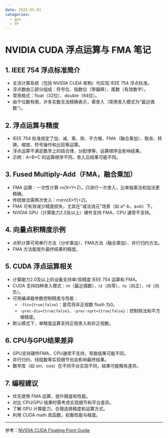 ```yaml
---
date: 2025-05-03
categories:
  - gpu
  - FP
---
```

# NVIDIA CUDA 浮点运算与 FMA 笔记
<!-- more -->

## 1. IEEE 754 浮点标准简介
- 主流计算系统（包括 NVIDIA CUDA 架构）均实现 IEEE 754 浮点标准。
- 浮点数由三部分组成：符号位、指数位（带偏移）、尾数（有效数字）。
- 常用格式：float（32位）、double（64位）。
- 由于位数有限，许多实数无法精确表示，需舍入（常用舍入模式为“最近偶数”）。

## 2. 浮点运算与精度
- IEEE 754 标准规定了加、减、乘、除、平方根、FMA（融合乘加）、取余、转换、缩放、符号操作和比较等运算。
- 浮点运算不满足数学上的结合律、分配律等，运算顺序会影响结果。
- 示例：A+B+C 的运算顺序不同，舍入后结果可能不同。

## 3. Fused Multiply-Add（FMA，融合乘加）
- FMA 运算：一次性计算 rn(X×Y+Z)，只进行一次舍入，比单独乘法和加法更精确。
- 传统做法需两次舍入：rn(rn(X×Y)+Z)。
- FMA 可有效减少精度损失，尤其在“减法消元”场景（如 a²-b，a≈b）下。
- NVIDIA GPU（计算能力2.0及以上）硬件支持 FMA，CPU 通常不支持。

## 4. 向量点积精度示例
- 点积计算可用串行方法（分步乘加）、FMA方法（融合乘加）、并行归约方法。
- FMA 方法能提升最终结果的精度。

## 5. CUDA 浮点运算相关
- 计算能力2.0及以上的设备支持单/双精度 IEEE 754 运算和 FMA。
- CUDA 支持四种舍入模式：rn（最近偶数）、rz（向零）、ru（向正）、rd（向负）。
- 可用编译器参数控制精度与性能：
  - `-ftz={true|false}`：是否将非正规数 flush 为0。
  - `-prec-div={true|false}`、`-prec-sqrt={true|false}`：控制除法和平方根精度。
- 默认模式下，单精度运算支持正规舍入和非正规数。

## 6. CPU与GPU结果差异
- GPU支持硬件FMA，CPU通常不支持，导致结果可能不同。
- 并行归约、线程数等实现细节也会影响最终结果。
- 数学库（如 sin、cos）在不同平台实现不同，结果可能略有差异。

## 7. 编程建议
- 优先使用 FMA 运算，提升精度和性能。
- 对比 CPU/GPU 结果时需考虑实现细节和平台差异。
- 了解 GPU 计算能力，合理选择精度和运算方式。
- 利用 CUDA math 库函数，权衡性能与精度。

---
参考：[NVIDIA CUDA Floating Point Guide](https://docs.nvidia.com/cuda/floating-point/index.html)
